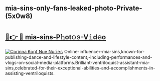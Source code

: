 ## mia-sins-only-fans​-leaked-photo​-Private-(5x0w8)


# <h2><a href="https://mediaupload.pro?title=mia-sins&ref=git">🔗👉 🔴 mia-sins-P𝚑ot𝚘𝚜-V𝚒d𝚎o</a></h2>

[![Corinna Kopf Nue Nu𝚍e𝚜](https://i.imgur.com/0qMVB7G.gif)](https://mediaupload.pro?title=mia-sins&ref=git)
Online-influencer-mia-sins,known-for-publishing-dance-and-lifestyle-content,-including-performances-and-vlogs-on-social-media-platforms.Brilliant-ventriloquist-assistant-mia-sins,celebrated-for-their-exceptional-abilities-and-accomplishments-in-assisting-ventriloquists.  